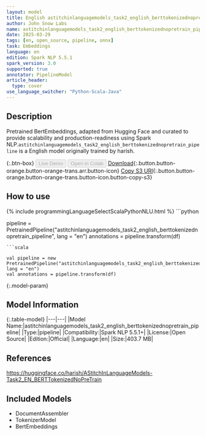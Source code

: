 ```yaml
---
layout: model
title: English astitchinlanguagemodels_task2_english_berttokenizednopretrain_pipeline pipeline BertEmbeddings from harish
author: John Snow Labs
name: astitchinlanguagemodels_task2_english_berttokenizednopretrain_pipeline
date: 2025-03-29
tags: [en, open_source, pipeline, onnx]
task: Embeddings
language: en
edition: Spark NLP 5.5.1
spark_version: 3.0
supported: true
annotator: PipelineModel
article_header:
  type: cover
use_language_switcher: "Python-Scala-Java"
---
```


## Description

Pretrained BertEmbeddings, adapted from Hugging Face and curated to provide scalability and production-readiness using Spark NLP.`astitchinlanguagemodels_task2_english_berttokenizednopretrain_pipeline` is a English model originally trained by harish.

{:.btn-box}
<button class="button button-orange" disabled>Live Demo</button>
<button class="button button-orange" disabled>Open in Colab</button>
[Download](https://s3.amazonaws.com/auxdata.johnsnowlabs.com/public/models/astitchinlanguagemodels_task2_english_berttokenizednopretrain_pipeline_en_5.5.1_3.0_1743227697570.zip){:.button.button-orange.button-orange-trans.arr.button-icon}
[Copy S3 URI](s3://auxdata.johnsnowlabs.com/public/models/astitchinlanguagemodels_task2_english_berttokenizednopretrain_pipeline_en_5.5.1_3.0_1743227697570.zip){:.button.button-orange.button-orange-trans.button-icon.button-copy-s3}

## How to use



<div class="tabs-box" markdown="1">
{% include programmingLanguageSelectScalaPythonNLU.html %}
```python

pipeline = PretrainedPipeline("astitchinlanguagemodels_task2_english_berttokenizednopretrain_pipeline", lang = "en")
annotations =  pipeline.transform(df)   

```
```scala

val pipeline = new PretrainedPipeline("astitchinlanguagemodels_task2_english_berttokenizednopretrain_pipeline", lang = "en")
val annotations = pipeline.transform(df)

```
</div>

{:.model-param}
## Model Information

{:.table-model}
|---|---|
|Model Name:|astitchinlanguagemodels_task2_english_berttokenizednopretrain_pipeline|
|Type:|pipeline|
|Compatibility:|Spark NLP 5.5.1+|
|License:|Open Source|
|Edition:|Official|
|Language:|en|
|Size:|403.7 MB|

## References

https://huggingface.co/harish/AStitchInLanguageModels-Task2_EN_BERTTokenizedNoPreTrain

## Included Models

- DocumentAssembler
- TokenizerModel
- BertEmbeddings